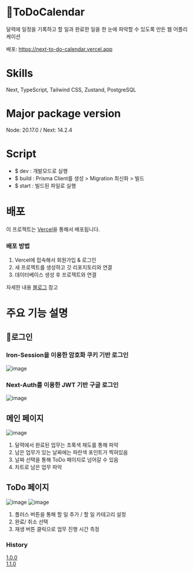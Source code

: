 # 📆ToDoCalendar

달력에 일정을 기록하고 할 일과 완료한 일을 한 눈에 파악할 수 있도록 만든 웹 어플리케이션

배포: https://next-to-do-calendar.vercel.app

# Skills

Next, TypeScript, Tailwind CSS, Zustand, PostgreSQL

# Major package version

Node: 20.17.0 / Next: 14.2.4

# Script

- $ dev : 개발모드로 실행
- $ build : Prisma Client를 생성 > Migration 최신화 > 빌드
- $ start : 빌드된 파일로 실행

# 배포

이 프로젝트는 [Vercel](https://vercel.com)을 통해서 배포됩니다.

### 배포 방법

1. Vercel에 접속해서 회원가입 & 로그인
2. 새 프로젝트를 생성하고 깃 리포지토리와 연결
3. 데이터베이스 생성 후 프로젝트와 연결

자세한 내용 [블로그](https://blog.naver.com/limd1238/223603534081) 참고

# 주요 기능 설명

## 🔐로그인

### Iron-Session을 이용한 암호화 쿠키 기반 로그인
![image](https://github.com/user-attachments/assets/cbc40a52-42b6-4bc4-88a7-c25978b36392)

### Next-Auth를 이용한 JWT 기반 구글 로그인
![image](https://github.com/user-attachments/assets/879b8b36-4bb8-4a59-9379-5938b2f0b6d0)

## 메인 페이지

![image](https://github.com/user-attachments/assets/7b2490e0-1854-4b5b-8ee6-0484e8ba9f1a)
1. 달력에서 완료된 업무는 초록색 채도를 통해 파악
2. 남은 업무가 있는 날짜에는 파란색 포인트가 찍혀있음 
3. 날짜 선택을 통해 ToDo 페이지로 넘어갈 수 있음
4. 차트로 남은 업무 파악

## ToDo 페이지

![image](https://github.com/user-attachments/assets/55023fe2-7208-403d-8e8a-e5c790fee52b)
![image](https://github.com/user-attachments/assets/a81fda82-2eb5-4fe6-a99b-a30d12386bea)

1. 플러스 버튼을 통해 할 일 추가 / 할 일 카테고리 설정
2. 완료/ 취소 선택
3. 재생 버튼 클릭으로 업무 진행 시간 측정


### History
[1.0.0](https://github.com/dong1hyun/Next_ToDoCalendar/wiki/1.0.0-V)<br>
[1.1.0](https://github.com/dong1hyun/Next_ToDoCalendar/wiki/1.1.0-V)
